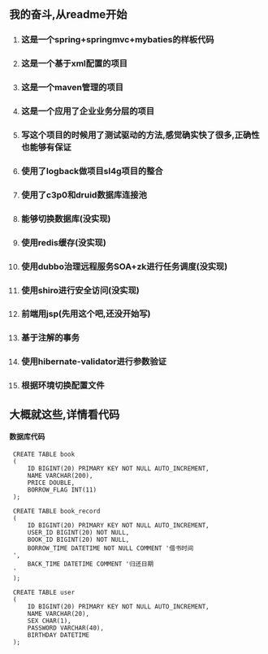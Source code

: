    ## 我的奋斗,从readme开始
   1. ### 这是一个spring+springmvc+mybaties的样板代码
   2. ### 这是一个基于xml配置的项目
   3. ### 这是一个maven管理的项目
   4. ### 这是一个应用了企业业务分层的项目
   5. ### 写这个项目的时候用了测试驱动的方法,感觉确实快了很多,正确性也能够有保证
   6. ### 使用了logback做项目sl4g项目的整合
   7. ### 使用了c3p0和druid数据库连接池
   8. ### 能够切换数据库(没实现) 
   9. ### 使用redis缓存(没实现)
   10. ### 使用dubbo治理远程服务SOA+zk进行任务调度(没实现)
   11. ### 使用shiro进行安全访问(没实现)
   12. ### 前端用jsp(先用这个吧,还没开始写)
   13. ### 基于注解的事务
   14. ### 使用hibernate-validator进行参数验证
   15. ### 根据环境切换配置文件

   ## 大概就这些,详情看代码
 
 
   #### 数据库代码
 
     CREATE TABLE book
     (
         ID BIGINT(20) PRIMARY KEY NOT NULL AUTO_INCREMENT,
         NAME VARCHAR(200),
         PRICE DOUBLE,
         BORROW_FLAG INT(11)
     );
     
     CREATE TABLE book_record
     (
         ID BIGINT(20) PRIMARY KEY NOT NULL AUTO_INCREMENT,
         USER_ID BIGINT(20) NOT NULL,
         BOOK_ID BIGINT(20) NOT NULL,
         BORROW_TIME DATETIME NOT NULL COMMENT '借书时间
     ',
         BACK_TIME DATETIME COMMENT '归还日期
     '
     );
     
     CREATE TABLE user
     (
         ID BIGINT(20) PRIMARY KEY NOT NULL AUTO_INCREMENT,
         NAME VARCHAR(20),
         SEX CHAR(1),
         PASSWORD VARCHAR(40),
         BIRTHDAY DATETIME
     );
 
 
